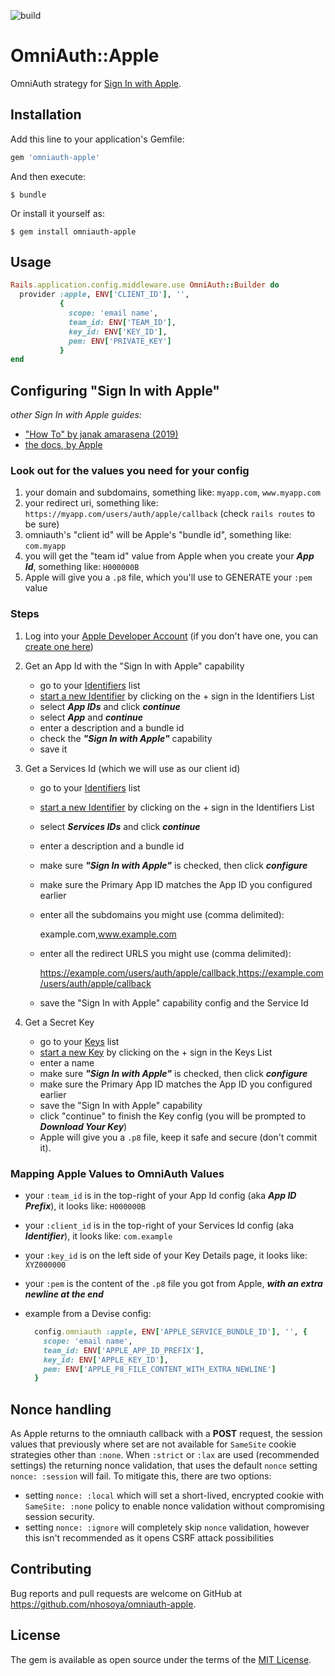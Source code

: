 ![build](https://github.com/nhosoya/omniauth-apple/workflows/RSpec/badge.svg?branch=master&event=push)

# OmniAuth::Apple

OmniAuth strategy for [Sign In with Apple](https://developer.apple.com/sign-in-with-apple/).

## Installation

Add this line to your application's Gemfile:

```ruby
gem 'omniauth-apple'
```

And then execute:

    $ bundle

Or install it yourself as:

    $ gem install omniauth-apple

## Usage

```ruby
Rails.application.config.middleware.use OmniAuth::Builder do
  provider :apple, ENV['CLIENT_ID'], '',
           {
             scope: 'email name',
             team_id: ENV['TEAM_ID'],
             key_id: ENV['KEY_ID'],
             pem: ENV['PRIVATE_KEY']
           }
end
```

## Configuring "Sign In with Apple"

_other Sign In with Apple guides:_
- ["How To" by janak amarasena (2019)](https://medium.com/identity-beyond-borders/how-to-configure-sign-in-with-apple-77c61e336003)
- [the docs, by Apple](https://developer.apple.com/sign-in-with-apple/)

### Look out for the values you need for your config
  1. your domain and subdomains, something like: `myapp.com`, `www.myapp.com`
  2. your redirect uri, something like: `https://myapp.com/users/auth/apple/callback` (check `rails routes` to be sure)
  3. omniauth's "client id" will be Apple's "bundle id", something like: `com.myapp`
  4. you will get the "team id" value from Apple when you create your _**App Id**_, something like: `H000000B`
  5. Apple will give you a `.p8` file, which you'll use to GENERATE your `:pem` value

### Steps

1. Log into your [Apple Developer Account](https://idmsa.apple.com/IDMSWebAuth/signin?appIdKey=891bd3417a7776362562d2197f89480a8547b108fd934911bcbea0110d07f757&path=%2Faccount%2F&rv=1)
    (if you don't have one, you can [create one here](https://appleid.apple.com/account?appId=632&returnUrl=https%3A%2F%2Fdeveloper.apple.com%2Faccount%2F))

2. Get an App Id with the "Sign In with Apple" capability
    - go to your [Identifiers](https://developer.apple.com/account/resources/identifiers/list) list
    - [start a new Identifier](https://developer.apple.com/account/resources/identifiers/add/bundleId) by clicking on the + sign in the Identifiers List
    - select _**App IDs**_ and click _**continue**_
    - select _**App**_ and _**continue**_
    - enter a description and a bundle id
    - check the **_"Sign In with Apple"_** capability
    - save it

3. Get a Services Id (which we will use as our client id)
    - go to your [Identifiers](https://developer.apple.com/account/resources/identifiers/list) list
    - [start a new Identifier](https://developer.apple.com/account/resources/identifiers/add/bundleId) by clicking on the + sign in the Identifiers List
    - select _**Services IDs**_ and click _**continue**_
    - enter a description and a bundle id
    - make sure **_"Sign In with Apple"_** is checked, then click _**configure**_
    - make sure the Primary App ID matches the App ID you configured earlier
    -  enter all the subdomains you might use (comma delimited):

        example.com,www.example.com

    - enter all the redirect URLS you might use (comma delimited):

       https://example.com/users/auth/apple/callback,https://example.com/users/auth/apple/callback

    -  save the "Sign In with Apple" capability config and the Service Id

4. Get a Secret Key
    - go to your [Keys](https://developer.apple.com/account/resources/authkeys/list) list
    - [start a new Key](https://developer.apple.com/account/resources/authkeys/add) by clicking on the + sign in the Keys List
    - enter a name
    - make sure **_"Sign In with Apple"_** is checked, then click _**configure**_
    - make sure the Primary App ID matches the App ID you configured earlier
    - save the "Sign In with Apple" capability
    - click "continue" to finish the Key config (you will be prompted to _**Download Your Key**_)
    - Apple will give you a `.p8` file, keep it safe and secure (don't commit it).

### Mapping Apple Values to OmniAuth Values
  - your `:team_id` is in the top-right of your App Id config (aka _**App ID Prefix**_), it looks like: `H000000B`
  - your `:client_id` is in the top-right of your Services Id config (aka _**Identifier**_), it looks like: `com.example`
  - your `:key_id` is on the left side of your Key Details page, it looks like: `XYZ000000`
  - your `:pem` is the content of the `.p8` file you got from Apple, _**with an extra newline at the end**_

  - example from a Devise config:

      ```ruby
        config.omniauth :apple, ENV['APPLE_SERVICE_BUNDLE_ID'], '', {
          scope: 'email name',
          team_id: ENV['APPLE_APP_ID_PREFIX'],
          key_id: ENV['APPLE_KEY_ID'],
          pem: ENV['APPLE_P8_FILE_CONTENT_WITH_EXTRA_NEWLINE']
        }
      ```
    
## Nonce handling

As Apple returns to the omniauth callback with a **POST** request, the session values that previously where set are not 
available for `SameSite` cookie strategies other than `:none`. When `:strict` or `:lax` are used (recommended settings)
the returning nonce validation, that uses the default `nonce` setting `nonce: :session` will fail. To mitigate this, 
there are two options: 
* setting `nonce: :local` which will set a short-lived, encrypted cookie with `SameSite: :none` policy to enable nonce
  validation without compromising session security. 
* setting `nonce: :ignore` will completely skip `nonce` validation, however this isn't recommended as it opens CSRF 
  attack possibilities

## Contributing

Bug reports and pull requests are welcome on GitHub at https://github.com/nhosoya/omniauth-apple.

## License

The gem is available as open source under the terms of the [MIT License](https://opensource.org/licenses/MIT).
